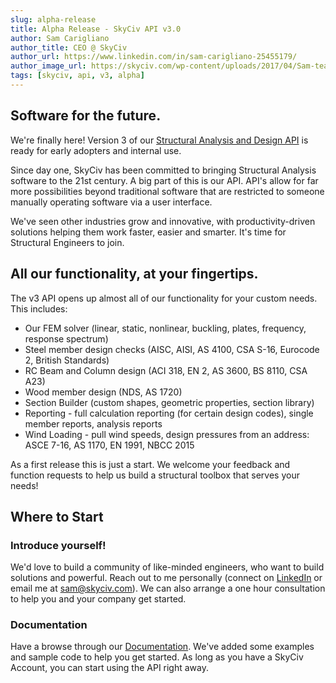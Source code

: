 ```yaml
---
slug: alpha-release
title: Alpha Release - SkyCiv API v3.0
author: Sam Carigliano
author_title: CEO @ SkyCiv
author_url: https://www.linkedin.com/in/sam-carigliano-25455179/
author_image_url: https://skyciv.com/wp-content/uploads/2017/04/Sam-team-portrait.jpg
tags: [skyciv, api, v3, alpha]
---
```


## Software for the future.

We're finally here! Version 3 of our <a href="/">Structural Analysis and Design API</a> is ready for early adopters and internal use.

Since day one, SkyCiv has been committed to bringing Structural Analysis software to the 21st century. A big part of this is our API. API's allow for far more possibilities beyond traditional software that are restricted to someone manually operating software via a user interface. 

We've seen other industries grow and innovative, with productivity-driven solutions helping them work faster, easier and smarter. It's time for Structural Engineers to join. 


## All our functionality, at your fingertips.

The v3 API opens up almost all of our functionality for your custom needs. This includes:

* Our FEM solver (linear, static, nonlinear, buckling, plates, frequency, response spectrum)
* Steel member design checks (AISC, AISI, AS 4100, CSA S-16, Eurocode 2, British Standards)
* RC Beam and Column design (ACI 318, EN 2, AS 3600, BS 8110, CSA A23)
* Wood member design (NDS, AS 1720)
* Section Builder (custom shapes, geometric properties, section library)
* Reporting - full calculation reporting (for certain design codes), single member reports, analysis reports
* Wind Loading - pull wind speeds, design pressures from an address: ASCE 7-16, AS 1170, EN 1991, NBCC 2015

As a first release this is just a start. We welcome your feedback and function requests to help us build a structural toolbox that serves your needs!


## Where to Start

### Introduce yourself!

We'd love to build a community of like-minded engineers, who want to build solutions and powerful. Reach out to me personally (connect on <a href="https://www.linkedin.com/in/sam-carigliano-25455179/">LinkedIn</a> or email me at sam@skyciv.com). We can also arrange a one hour consultation to help you and your company get started.

### Documentation

Have a browse through our [Documentation](/docs/getting-started). We've added some examples and sample code to help you get started. As long as you have a SkyCiv Account, you can start using the API right away.


